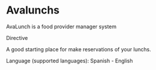 Avalunchs
=========

AvaLunch is a food provider manager system

Directive

A good starting place for make reservations of your lunchs. 


Language (supported languages):
  Spanish - English
